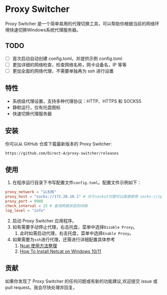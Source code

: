 # Proxy Switcher

Proxy Switcher 是一个简单易用的代理切换工具，可以帮助你根据当前的网络环境快速切换Windows系统代理服务器。

## TODO

- [ ] 首次启动自动创建 config.toml，并提供示例 config.toml
- [ ] 更加详细的网络检查，检查网络名称，网卡设备名，IP 等等
- [ ] 更加全面的网络代理，不需要单独再为 ssh 进行设置

## 特性

- 系统级代理设置，支持多种代理协议：HTTP、HTTPS 和 SOCKS5
- 静默运行，仅有托盘图标
- 快速切换代理服务器

## 安装

你可以从 GitHub 仓库下载最新版本的 Proxy Switcher:

```
https://github.com/Direct-A/proxy-switcher/releases
```

## 使用

1. 在程序运行目录下书写配置文件`config.toml`。配置文件示例如下：
```toml
proxy_network = "以太网"
proxy_host = "socks://172.20.10.1" # 对于socks5代理可以直接使用 socks://ip的形式，http代理直接填写ip
proxy_port = 9988
check_interval = 15 # 查询网络状态的间隔
log_level = "info"
```
2. 启动 Proxy Switcher 应用程序。
3. 如有需要手动停止代理，右击托盘，菜单中选择`Disable Proxy`。
   1. 此时如需启动代理，右击托盘，菜单中选择`Enable Proxy`。
4. 如果需要为`ssh`进行代理，还需进行详细配置具体参考
   1. [Ncat 使用方法整理](https://www.jianshu.com/p/340b3897e725)
   2. [How To Install Netcat on Windows 10/11](https://medium.com/@bonguides25/how-to-install-netcat-on-windows-10-11-f5be1a185611)

## 贡献

如果你发现了 Proxy Switcher 的任何问题或有新的功能建议,欢迎提交 issue 或 pull request。我会尽快处理并回复。

